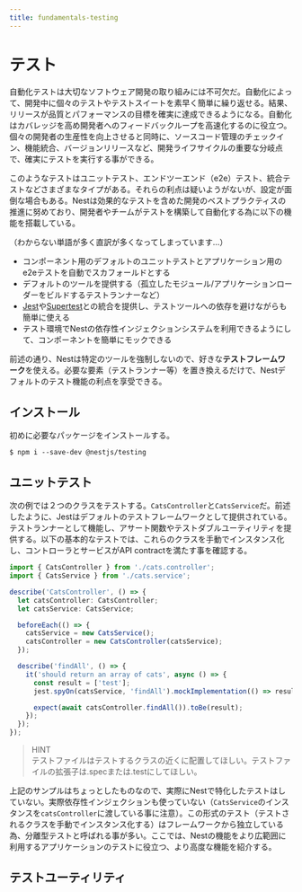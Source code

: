 ```yaml
---
title: fundamentals-testing
---
```


# テスト

自動化テストは大切なソフトウェア開発の取り組みには不可欠だ。自動化によって、開発中に個々のテストやテストスイートを素早く簡単に繰り返せる。結果、リリースが品質とパフォーマンスの目標を確実に達成できるようになる。自動化はカバレッジを高め開発者へのフィードバックループを高速化するのに役立つ。個々の開発者の生産性を向上させると同時に、ソースコード管理のチェックイン、機能統合、バージョンリリースなど、開発ライフサイクルの重要な分岐点で、確実にテストを実行する事ができる。

このようなテストはユニットテスト、エンドツーエンド（e2e）テスト、統合テストなどさまざまなタイプがある。それらの利点は疑いようがないが、設定が面倒な場合もある。Nestは効果的なテストを含めた開発のベストプラクティスの推進に努めており、開発者やチームがテストを構築して自動化する為に以下の機能を搭載している。

（わからない単語が多く直訳が多くなってしまっています…）
- コンポーネント用のデフォルトのユニットテストとアプリケーション用のe2eテストを自動でスカフォールドとする
- デフォルトのツールを提供する（孤立したモジュール/アプリケーションローダーをビルドするテストランナーなど）
- [Jest](https://github.com/facebook/jest)や[Supertest](https://github.com/visionmedia/supertest)との統合を提供し、テストツールへの依存を避けながらも簡単に使える
- テスト環境でNestの依存性インジェクションシステムを利用できるようにして、コンポーネントを簡単にモックできる

前述の通り、Nestは特定のツールを強制しないので、好きな**テストフレームワーク**を使える。必要な要素（テストランナー等）を置き換えるだけで、Nestデフォルトのテスト機能の利点を享受できる。

## インストール
初めに必要なパッケージをインストールする。

```
$ npm i --save-dev @nestjs/testing
```

## ユニットテスト
次の例では２つのクラスをテストする。`CatsController`と`CatsService`だ。前述したように、Jestはデフォルトのテストフレームワークとして提供されている。テストランナーとして機能し、アサート関数やテストダブルユーティリティを提供する。以下の基本的なテストでは、これらのクラスを手動でインスタンス化し、コントローラとサービスがAPI contractを満たす事を確認する。

```ts :cats.controller.spec.ts 
import { CatsController } from './cats.controller';
import { CatsService } from './cats.service';

describe('CatsController', () => {
  let catsController: CatsController;
  let catsService: CatsService;

  beforeEach(() => {
    catsService = new CatsService();
    catsController = new CatsController(catsService);
  });

  describe('findAll', () => {
    it('should return an array of cats', async () => {
      const result = ['test'];
      jest.spyOn(catsService, 'findAll').mockImplementation(() => result);

      expect(await catsController.findAll()).toBe(result);
    });
  });
});
```

>HINT  
>テストファイルはテストするクラスの近くに配置してほしい。テストファイルの拡張子は.specまたは.testにしてほしい。

上記のサンプルはちょっとしたものなので、実際にNestで特化したテストはしていない。実際依存性インジェクションも使っていない（`CatsService`のインスタンスを`catsController`に渡している事に注意）。この形式のテスト（テストされるクラスを手動でインスタンス化する）はフレームワークから独立している為、分離型テストと呼ばれる事が多い。ここでは、Nestの機能をより広範囲に利用するアプリケーションのテストに役立つ、より高度な機能を紹介する。

## テストユーティリティ